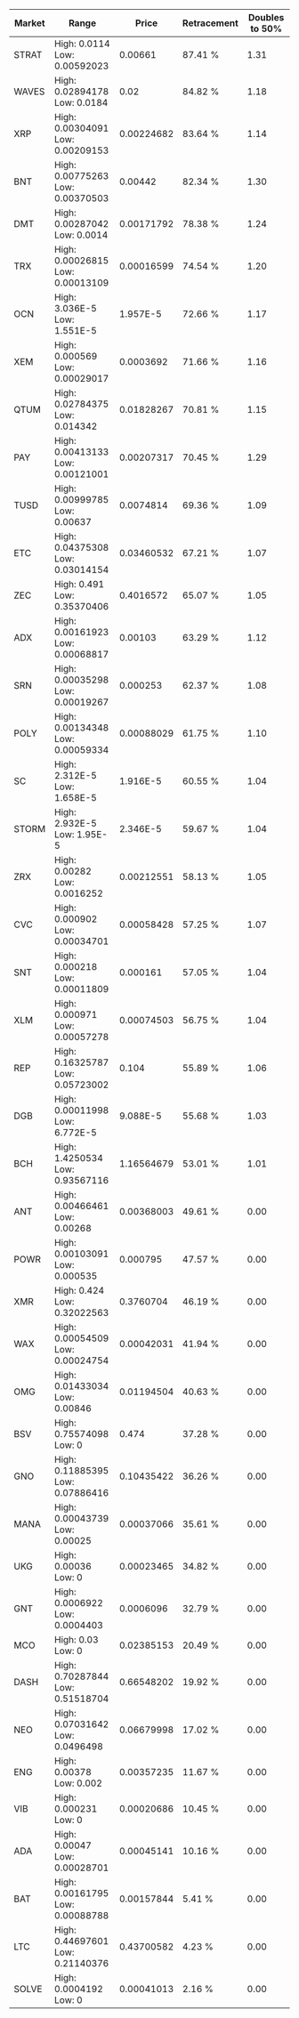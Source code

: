 | Market | Range | Price| Retracement | Doubles to 50% |
| --- | --- | --- | --- | --- |
| STRAT | High: 0.0114<br />Low: 0.00592023 | 0.00661 | 87.41 % | 1.31 |
| WAVES | High: 0.02894178<br />Low: 0.0184 | 0.02 | 84.82 % | 1.18 |
| XRP | High: 0.00304091<br />Low: 0.00209153 | 0.00224682 | 83.64 % | 1.14 |
| BNT | High: 0.00775263<br />Low: 0.00370503 | 0.00442 | 82.34 % | 1.30 |
| DMT | High: 0.00287042<br />Low: 0.0014 | 0.00171792 | 78.38 % | 1.24 |
| TRX | High: 0.00026815<br />Low: 0.00013109 | 0.00016599 | 74.54 % | 1.20 |
| OCN | High: 3.036E-5<br />Low: 1.551E-5 | 1.957E-5 | 72.66 % | 1.17 |
| XEM | High: 0.000569<br />Low: 0.00029017 | 0.0003692 | 71.66 % | 1.16 |
| QTUM | High: 0.02784375<br />Low: 0.014342 | 0.01828267 | 70.81 % | 1.15 |
| PAY | High: 0.00413133<br />Low: 0.00121001 | 0.00207317 | 70.45 % | 1.29 |
| TUSD | High: 0.00999785<br />Low: 0.00637 | 0.0074814 | 69.36 % | 1.09 |
| ETC | High: 0.04375308<br />Low: 0.03014154 | 0.03460532 | 67.21 % | 1.07 |
| ZEC | High: 0.491<br />Low: 0.35370406 | 0.4016572 | 65.07 % | 1.05 |
| ADX | High: 0.00161923<br />Low: 0.00068817 | 0.00103 | 63.29 % | 1.12 |
| SRN | High: 0.00035298<br />Low: 0.00019267 | 0.000253 | 62.37 % | 1.08 |
| POLY | High: 0.00134348<br />Low: 0.00059334 | 0.00088029 | 61.75 % | 1.10 |
| SC | High: 2.312E-5<br />Low: 1.658E-5 | 1.916E-5 | 60.55 % | 1.04 |
| STORM | High: 2.932E-5<br />Low: 1.95E-5 | 2.346E-5 | 59.67 % | 1.04 |
| ZRX | High: 0.00282<br />Low: 0.0016252 | 0.00212551 | 58.13 % | 1.05 |
| CVC | High: 0.000902<br />Low: 0.00034701 | 0.00058428 | 57.25 % | 1.07 |
| SNT | High: 0.000218<br />Low: 0.00011809 | 0.000161 | 57.05 % | 1.04 |
| XLM | High: 0.000971<br />Low: 0.00057278 | 0.00074503 | 56.75 % | 1.04 |
| REP | High: 0.16325787<br />Low: 0.05723002 | 0.104 | 55.89 % | 1.06 |
| DGB | High: 0.00011998<br />Low: 6.772E-5 | 9.088E-5 | 55.68 % | 1.03 |
| BCH | High: 1.4250534<br />Low: 0.93567116 | 1.16564679 | 53.01 % | 1.01 |
| ANT | High: 0.00466461<br />Low: 0.00268 | 0.00368003 | 49.61 % | 0.00 |
| POWR | High: 0.00103091<br />Low: 0.000535 | 0.000795 | 47.57 % | 0.00 |
| XMR | High: 0.424<br />Low: 0.32022563 | 0.3760704 | 46.19 % | 0.00 |
| WAX | High: 0.00054509<br />Low: 0.00024754 | 0.00042031 | 41.94 % | 0.00 |
| OMG | High: 0.01433034<br />Low: 0.00846 | 0.01194504 | 40.63 % | 0.00 |
| BSV | High: 0.75574098<br />Low: 0 | 0.474 | 37.28 % | 0.00 |
| GNO | High: 0.11885395<br />Low: 0.07886416 | 0.10435422 | 36.26 % | 0.00 |
| MANA | High: 0.00043739<br />Low: 0.00025 | 0.00037066 | 35.61 % | 0.00 |
| UKG | High: 0.00036<br />Low: 0 | 0.00023465 | 34.82 % | 0.00 |
| GNT | High: 0.0006922<br />Low: 0.0004403 | 0.0006096 | 32.79 % | 0.00 |
| MCO | High: 0.03<br />Low: 0 | 0.02385153 | 20.49 % | 0.00 |
| DASH | High: 0.70287844<br />Low: 0.51518704 | 0.66548202 | 19.92 % | 0.00 |
| NEO | High: 0.07031642<br />Low: 0.0496498 | 0.06679998 | 17.02 % | 0.00 |
| ENG | High: 0.00378<br />Low: 0.002 | 0.00357235 | 11.67 % | 0.00 |
| VIB | High: 0.000231<br />Low: 0 | 0.00020686 | 10.45 % | 0.00 |
| ADA | High: 0.00047<br />Low: 0.00028701 | 0.00045141 | 10.16 % | 0.00 |
| BAT | High: 0.00161795<br />Low: 0.00088788 | 0.00157844 | 5.41 % | 0.00 |
| LTC | High: 0.44697601<br />Low: 0.21140376 | 0.43700582 | 4.23 % | 0.00 |
| SOLVE | High: 0.0004192<br />Low: 0 | 0.00041013 | 2.16 % | 0.00 |
